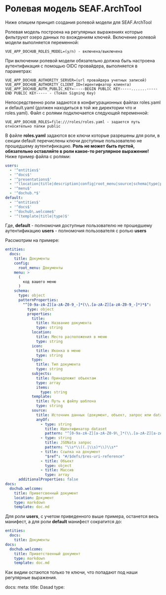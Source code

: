 # Ролевая модель SEAF.ArchTool

Ниже опишем принцип создания ролевой модели для SEAF.ArchTool

Ролевая модель построена на регулярных выражениях которые фильтруют озеро данных по вхождениям ключей.
Включение ролевой модели выполняется переменной:
```properties
VUE_APP_DOCHUB_ROLES_MODEL=(y/n) - включена/выключена
```
При включении ролевой модели обязательно должна быть настроена аутентификация с помощью OIDC провайдера, выполняется в параметрах:
```properties
VUE_APP_DOCHUB_AUTHORITY_SERVER=(url провайдера учетных записей)
VUE_APP_DOCHUB_AUTHORITY_CLIENT_ID=(идентифкатор клиента)
VUE_APP_DOCHUB_AUTH_PUBLIC_KEY=-----BEGIN PUBLIC KEY-----.......-----END PUBLIC KEY----- - (Token Signing Key)
```

Непосредственно роли задаются в конфигурационных файлах roles.yaml и default.yaml (должен находиться в той же директории что и roles.yaml).
Файл с ролями подключается следующей переменной:
```properties
VUE_APP_DOCHUB_ROLES=file:///roles/roles.yaml - задается путь относительно папки public
```
В файле **roles.yaml** задаются все ключи которые разрешены для роли, в секции default перечислены ключи доступные пользователю не прошедшему аутентификацию. **Роль не может быть пустой, обязательно оставляйте в роли какое-то регулярное выражение!**
Ниже пример файла с ролями:
```yaml
users:
  - '^entities$'
  - '^docs$'
  - '^presentations$'
  - '^(location|title|description|config|root_menu|source|schema|type|patternProperties|properties|icon|subjects|template|anyOf|pattern|"$ref")$'
  - '^menu$'
  - '^dochub.*$'
default:
  - '^entities$'
  - '^docs$'
  - '^dochub\.welcome$'
  - '^(template|title|type)$'
```
Где,
**default** - полномочия доступные пользователю не прошедшему аутентификацию
**users** - полномочия пользователя с ролью **users**

Рассмотрим на примере:
```yaml
entities:
  docs:
    title: Документы
    config:
      root_menu: Документы
    menu: >
      (
        код вашего меню
      )
    schema:
      type: object
      patternProperties:
        "^[0-9a-zA-Z][a-zA-Z0-9_-]*(\\.[a-zA-Z][a-zA-Z0-9_-]*)*$":
          type: object
          properties:
            title:
              title: Название документа
              type: string
            location:
              title: Место расположения в меню
              type: string
            icon:
              title: Иконка в меню
              type: string
            type:
              title: Тип документа
              type: string
            subjects:
              title: Принадлежит объектам
              type: array
              items:
                type: string
            template:
              title: Путь к файлу шаблона
              type: string
            source:
              title: Источник данных (документ, объект, запрос или dataset)
              anyOf:
                - type: string
                  title: Идентификатор dataset
                  pattern: "^[0-9a-zA-Z][a-zA-Z0-9\_]*(\\.[a-zA-Z][a-zA-Z0-9\\_]*)*$"
                - type: string
                  title: JSONata запрос
                  pattern: "\\s*\\((.|\\s)*\\)\\s*"
                - title: Ссылка на документ
                  "$ref": "#/$defs/$res-uri-reference"
                - title: Объект
                  type: object
                - title: Массив
                  type: array
      additionalProperties: false
docs: 
  dochub.welcome:
    title: Приветсвенный документ
    location: Документ
    type: markdown
    template: doc.md
```
Для роли **users**, с учетом приведенного выше примера, останется весь манифест, а для роли **default** манифест сократится до:
```yaml
entities:
  docs:
    title: Документы
docs: 
  dochub.welcome:
    title: Приветственный документ
    type: markdown
    template: doc.md
```
Как видим остаются только те ключи, что попадают под наши регулярные выражения.

docs:
    meta:
        title: Dasad
        type: 